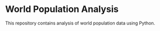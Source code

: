 # World Population Analysis
This repository contains analysis of world population data using Python.
